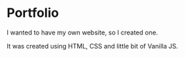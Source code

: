 # Portfolio

I wanted to have my own website, so I created one.

It was created using HTML, CSS and little bit of Vanilla JS.